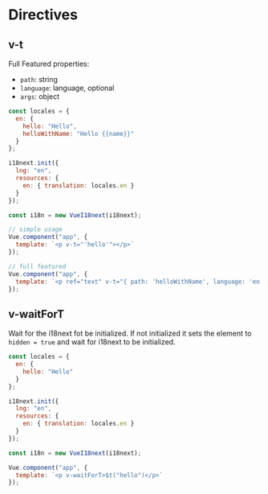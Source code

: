 # Directives

## v-t

Full Featured properties:

* `path`: string
* `language`: language, optional
* `args`: object

```javascript
const locales = {
  en: {
    hello: "Hello",
    helloWithName: "Hello {{name}}"
  }
};

i18next.init({
  lng: "en",
  resources: {
    en: { translation: locales.en }
  }
});

const i18n = new VueI18next(i18next);

// simple usage
Vue.component("app", {
  template: `<p v-t="'hello'"></p>`
});

// full featured
Vue.component("app", {
  template: `<p ref="text" v-t="{ path: 'helloWithName', language: 'en', args: { name: 'Hans' } }"></p>`
});
```


## v-waitForT

Wait for the i18next fot be initialized. If not initialized it sets the element to `hidden = true` and wait 
for i18next to be initialized.

```javascript
const locales = {
  en: {
    hello: "Hello"
  }
};

i18next.init({
  lng: "en",
  resources: {
    en: { translation: locales.en }
  }
});

const i18n = new VueI18next(i18next);

Vue.component("app", {
  template: `<p v-waitForT>$t("hello")</p>`
});
```
